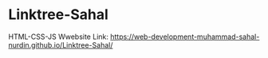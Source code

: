 # Linktree-Sahal
HTML-CSS-JS
Wwebsite Link: https://web-development-muhammad-sahal-nurdin.github.io/Linktree-Sahal/ 
